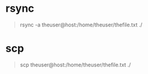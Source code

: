 # rsync
> rsync -a theuser@host:/home/theuser/thefile.txt ./

# scp
> scp theuser@host:/home/theuser/thefile.txt ./
